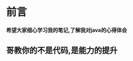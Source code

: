 # 前言

####                                              希望大家细心学习我的笔记,了解我对java的心得体会

##                                        哥教你的不是代码,是能力的提升



